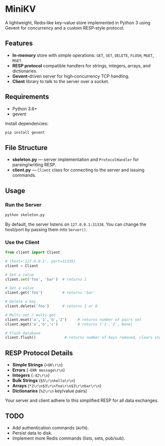 # MiniKV

A lightweight, Redis‑like key–value store implemented in Python 3 using Gevent for concurrency and a custom RESP‑style protocol.

## Features

* **In‐memory** store with simple operations: `GET`, `SET`, `DELETE`, `FLUSH`, `MGET`, `MSET`.
* **RESP protocol** compatible handlers for strings, integers, arrays, and dictionaries.
* **Gevent**‑driven server for high‐concurrency TCP handling.
* **Client** library to talk to the server over a socket.

## Requirements

* Python 3.6+
* gevent

Install dependencies:

```bash
pip install gevent
```

## File Structure

* **skeleton.py** — server implementation and `ProtocolHandler` for parsing/writing RESP.
* **client.py**   — `Client` class for connecting to the server and issuing commands.

## Usage

### Run the Server

```bash
python skeleton.py
```

By default, the server listens on `127.0.0.1:31338`. You can change the host/port by passing them into `Server()`.

### Use the Client

```python
from client import Client

# (host='127.0.0.1', port=31338)
client = Client

# Set a value
client.set('foo', 'bar')  # returns 1

# Get a value
client.get('foo')         # returns 'bar'

# Delete a key
client.delete('foo')      # returns 1 or 0

# Multi‐set / multi‐get
client.mset('a','1','b','2')     # returns number of pairs set
client.mget('a','b','c')         # returns ['1','2', None]

# Flush database
client.flush()             # returns number of keys removed, clears store
```

## RESP Protocol Details

* **Simple Strings** (`+OK\r\n`)
* **Errors**         (`-ERR message\r\n`)
* **Integers**       (`:42\r\n`)
* **Bulk Strings**   (`$5\r\nhello\r\n`)
* **Arrays**         (`*2\r\n$3\r\nfoo\r\n$3\r\nbar\r\n`)
* **Dictionaries**   (`%2\r\n` key/value pairs)

Your server and client adhere to this simplified RESP for all data exchanges.

## TODO

* Add authentication commands (`AUTH`).
* Persist data to disk.
* Implement more Redis commands (lists, sets, pub/sub).


